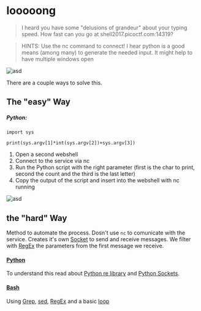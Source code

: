 # looooong

>I heard you have some "delusions of grandeur" about your typing speed. How fast can you go at shell2017.picoctf.com:14319?

> HINTS:
Use the nc command to connect!
I hear python is a good means (among many) to generate the needed input.
It might help to have multiple windows open

![asd](https://image.prntscr.com/image/sRboyEpXSN6Gr11x-L345w.png)

There are a couple ways to solve this.

## The "easy" Way
##### Python:
`import sys`

`print(sys.argv[1]*int(sys.argv[2])+sys.argv[3])`

1. Open a second webshell 
2. Connect to the service via nc
3. Run the Python script with the right parameter (first is the char to print, second the count and the third is the last letter)
4. Copy the output of the script and insert into the webshell with nc running

![asd](https://image.prntscr.com/image/fqBILHxsSMaJmrnP0K--WQ.png)


## the "hard" Way 

Method to automate the process. Dosn't use `nc` to comunicate with the service. Creates it's own [Socket](https://en.wikipedia.org/wiki/Berkeley_sockets) to send and receive messages.
We filter with [RegEx](https://en.wikipedia.org/wiki/Regular_expression) the parameters from the first message we receive.
#### [Python](https://github.com/derheker/PicoCTF2017/blob/master/Tier%201/Misc/long.py)
To understand this read about [Python re library](https://docs.python.org/2/library/re.html) and [Python Sockets](https://docs.python.org/2/library/socket.html).

#### [Bash](https://github.com/derheker/PicoCTF2017/blob/master/Tier%201/Misc/long.sh)
Using [Grep](http://man7.org/linux/man-pages/man1/grep.1.html), [sed](http://man7.org/linux/man-pages/man1/sed.1.html), [RegEx](http://tldp.org/LDP/abs/html/x17129.html) and a basic [loop](http://tldp.org/LDP/abs/html/loops1.html)
